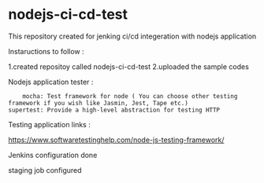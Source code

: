 # nodejs-ci-cd-test
This repository created for jenking ci/cd integeration with nodejs application

Instaructions to follow :

1.created repositoy called nodejs-ci-cd-test
2.uploaded the sample codes

Nodejs application tester :

        mocha: Test framework for node ( You can choose other testing framework if you wish like Jasmin, Jest, Tape etc.)
    supertest: Provide a high-level abstraction for testing HTTP

Testing application links :

https://www.softwaretestinghelp.com/node-js-testing-framework/

Jenkins configuration done

staging job configured
